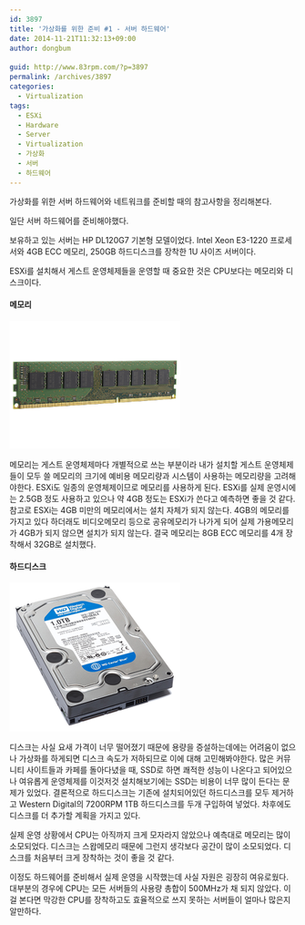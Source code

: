 ```yaml
---
id: 3897
title: '가상화를 위한 준비 #1 - 서버 하드웨어'
date: 2014-11-21T11:32:13+09:00
author: dongbum

guid: http://www.83rpm.com/?p=3897
permalink: /archives/3897
categories:
  - Virtualization
tags:
  - ESXi
  - Hardware
  - Server
  - Virtualization
  - 가상화
  - 서버
  - 하드웨어
---
```

가상화를 위한 서버 하드웨어와 네트워크를 준비할 때의 참고사항을 정리해본다.

일단 서버 하드웨어를 준비해야했다.

보유하고 있는 서버는 HP DL120G7 기본형 모델이었다. Intel Xeon E3-1220 프로세서와 4GB ECC 메모리, 250GB 하드디스크를 장착한 1U 사이즈 서버이다.

ESXi를 설치해서 게스트 운영체제들을 운영할 때 중요한 것은 CPU보다는 메모리와 디스크이다.

#### 메모리

![](/assets/images/server-memory.png)

메모리는 게스트 운영체제마다 개별적으로 쓰는 부분이라 내가 설치할 게스트 운영체제들이 모두 쓸 메모리의 크기에 예비용 메모리량과 시스템이 사용하는 메모리량을 고려해야한다. ESXi도 일종의 운영체제이므로 메모리를 사용하게 된다. ESXi를 실제 운영시에는 2.5GB 정도 사용하고 있으나 약 4GB 정도는 ESXi가 쓴다고 예측하면 좋을 것 같다. 참고로 ESXi는 4GB 미만의 메모리에서는 설치 자체가 되지 않는다. 4GB의 메모리를 가지고 있다 하더래도 비디오메모리 등으로 공유메모리가 나가게 되어 실제 가용메모리가 4GB가 되지 않으면 설치가 되지 않는다. 결국 메모리는 8GB ECC 메모리를 4개 장착해서 32GB로 설치했다.

#### 하드디스크

![](/assets/images/western-digital-blue-wd10ezex-hard-drive.png)

디스크는 사실 요새 가격이 너무 떨어졌기 때문에 용량을 증설하는데에는 어려움이 없으나 가상화를 하게되면 디스크 속도가 저하되므로 이에 대해 고민해봐야한다. 많은 커뮤니티 사이트들과 카페를 돌아다녔을 때, SSD로 하면 쾌적한 성능이 나온다고 되어있으나 여유롭게 운영체제를 이것저것 설치해보기에는 SSD는 비용이 너무 많이 든다는 문제가 있었다. 결론적으로 하드디스크는 기존에 설치되어있던 하드디스크를 모두 제거하고 Western Digital의 7200RPM 1TB 하드디스크를 두개 구입하여 넣었다. 차후에도 디스크를 더 추가할 계획을 가지고 있다.

실제 운영 상황에서 CPU는 아직까지 크게 모자라지 않았으나 예측대로 메모리는 많이 소모되었다. 디스크는 스왑메모리 때문에 그런지 생각보다 공간이 많이 소모되었다. 디스크를 처음부터 크게 장착하는 것이 좋을 것 같다.

이정도 하드웨어를 준비해서 실제 운영을 시작했는데 사실 자원은 굉장히 여유로웠다. 대부분의 경우에 CPU는 모든 서버들의 사용량 총합이 500MHz가 채 되지 않았다. 이걸 본다면 막강한 CPU를 장착하고도 효율적으로 쓰지 못하는 서버들이 얼마나 많은지 알만하다.

